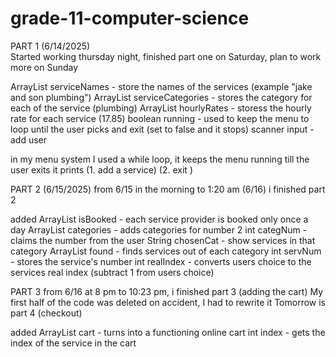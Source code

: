 # grade-11-computer-science


 PART 1 (6/14/2025)    
Started working thursday night, finished part one on Saturday, plan to work more on Sunday

ArrayList<String> serviceNames - store the names of the services (example "jake and son plumbing")
ArrayList<String> serviceCategories - stores the category for each of the service (plumbing)
ArrayList<Double> hourlyRates - storess the hourly rate for each service (17.85)
boolean running - used to keep the menu to loop until the user picks and exit (set to false and it stops)
scanner input -  add user

in my menu system I used a while loop, it keeps the menu running till the user exits
it prints 
(1. add a service)
(2. exit         )









PART 2 (6/15/2025)
from 6/15 in the morning to 1:20 am (6/16) i finished part 2

added
ArrayList<Boolean> isBooked - each service provider is booked only once a day
ArrayList<String> categories - adds categories for number 2
int categNum - claims the number from the user
String chosenCat - show services in that category
ArrayList<Integer> found - finds services out of each category
int servNum - stores the service's number
int realIndex - converts users choice to the services real index (subtract 1 from users choice)









PART 3
from 6/16 at 8 pm to 10:23 pm, i finished part 3 (adding the cart)
My first half of the code was deleted on accident, I had to rewrite it
Tomorrow is part 4  (checkout)

added
ArrayList<Integer> cart - turns into a functioning online cart
int index - gets the index of the service in the cart











